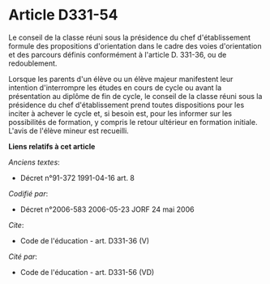 # Article D331-54

Le conseil de la classe réuni sous la présidence du chef d'établissement formule des propositions d'orientation dans le cadre
des voies d'orientation et des parcours définis conformément à l'article D. 331-36, ou de redoublement.

Lorsque les parents d'un élève ou un élève majeur manifestent leur intention d'interrompre les études en cours de cycle ou
avant la présentation au diplôme de fin de cycle, le conseil de la classe réuni sous la présidence du chef d'établissement
prend toutes dispositions pour les inciter à achever le cycle et, si besoin est, pour les informer sur les possibilités de
formation, y compris le retour ultérieur en formation initiale. L'avis de l'élève mineur est recueilli.

**Liens relatifs à cet article**

_Anciens textes_:

  - Décret n°91-372 1991-04-16 art. 8

_Codifié par_:

  - Décret n°2006-583 2006-05-23 JORF 24 mai 2006

_Cite_:

  - Code de l'éducation - art. D331-36 (V)

_Cité par_:

  - Code de l'éducation - art. D331-56 (VD)
